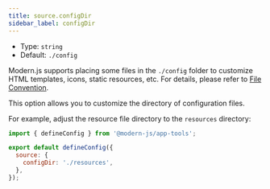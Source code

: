 ```yaml
---
title: source.configDir
sidebar_label: configDir
---
```


- Type: `string`
- Default: `./config`

Modern.js supports placing some files in the `./config` folder to customize HTML templates, icons, static resources, etc. For details, please refer to [File Convention](/docs/apis/app/hooks/config/html).

This option allows you to customize the directory of configuration files.

For example, adjust the resource file directory to the `resources` directory:

```js title="modern.config.ts"
import { defineConfig } from '@modern-js/app-tools';

export default defineConfig({
  source: {
    configDir: './resources',
  },
});
```
